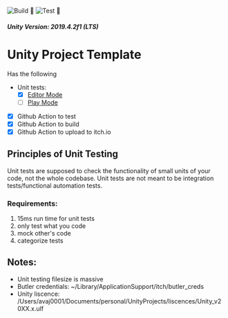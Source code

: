 ![Build 🧱](https://github.com/avivajpeyi/unity_template_project/workflows/Build%20%F0%9F%A7%B1/badge.svg?branch=master)
![Test 🧪](https://github.com/avivajpeyi/unity_template_project/workflows/Test%20%F0%9F%A7%AA/badge.svg?branch=master)
##### Unity Version: 2019.4.2f1 (LTS)

# Unity Project Template

Has the following
* Unit tests:
  - [x] [Editor Mode](https://medium.com/xrpractices/practical-unit-testing-in-unity3d-f8d5f777c5db)
  - [ ] [Play  Mode](https://medium.com/xrpractices/practical-playmode-testing-in-unity3d-5ea455bf28b0)
* [x] Github Action to test
* [x] Github Action to build
* [x] Github Action to upload to itch.io

## Principles of Unit Testing

Unit tests are supposed to check the functionality of small units of your code, not the whole codebase. Unit tests are not meant to be integration tests/functional automation tests.

### Requirements:
1. 15ms run time for unit tests
2. only test what you code
3. mock other's code
4. categorize tests 



## Notes:
- Unit testing filesize is massive
- Butler credentials: ~/Library/ApplicationSupport/itch/butler_creds
- Unity liscence: /Users/avaj0001/Documents/personal/UnityProjects/liscences/Unity_v20XX.x.ulf
